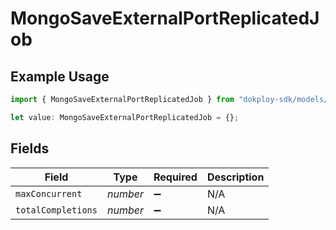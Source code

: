 # MongoSaveExternalPortReplicatedJob

## Example Usage

```typescript
import { MongoSaveExternalPortReplicatedJob } from "dokploy-sdk/models/operations";

let value: MongoSaveExternalPortReplicatedJob = {};
```

## Fields

| Field              | Type               | Required           | Description        |
| ------------------ | ------------------ | ------------------ | ------------------ |
| `maxConcurrent`    | *number*           | :heavy_minus_sign: | N/A                |
| `totalCompletions` | *number*           | :heavy_minus_sign: | N/A                |